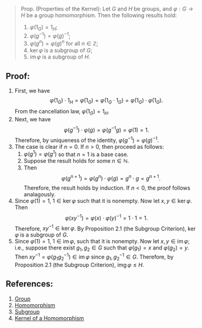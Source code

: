 > Prop. (Properties of the Kernel): Let $G$ and $H$ be groups, and $\varphi: G \to H$ be a group homomorphism. Then the following results hold:
> 	1. $\varphi(1_{G}) = 1_{H}$; 
> 	2. $\varphi(g^{-1}) = \varphi(g)^{-1}$; 
> 	3. $\varphi(g^{n}) = \varphi(g)^{n}$ for all $n \in \mathbb{Z}$;
> 	4. $\ker{\varphi}$ is a subgroup of $G$; 
> 	5. $\operatorname{im}{\varphi}$ is a subgroup of $H$. 

## Proof:
1. First, we have $$\varphi(1_{G}) \cdot 1_{H} = \varphi(1_{G}) = \varphi(1_{G} \cdot 1_{G}) = \varphi(1_{G}) \cdot \varphi(1_{G}).$$ From the cancellation law, $\varphi(1_{G}) = 1_{H}$. 
2. Next, we have $$\varphi(g^{-1}) \cdot \varphi(g) = \varphi(g^{-1}g) = \varphi(1) = 1.$$ Therefore, by uniqueness of the identity, $\varphi(g^{-1}) = \varphi(g)^{-1}$. 
3. The case is clear if $n = 0$. If $n > 0$, then proceed as follows:
	1. $\varphi(g^{1}) = \varphi(g^{1})$ so that $n = 1$ is a base case. 
	2. Suppose the result holds for some $n \in \mathbb{N}$. 
	3. Then $$\varphi(g^{n + 1}) = \varphi(g^{n}) \cdot \varphi(g) = g^{n} \cdot g = g^{n + 1}.$$ Therefore, the result holds by induction. 
	If $n < 0$, the proof follows analagously. 
4. Since $\varphi(1) = 1$, $1 \in \ker{\varphi}$ such that it is nonempty. Now let $x, y \in \ker{\varphi}$. Then $$\varphi(xy^{-1}) = \varphi(x) \cdot \varphi(y)^{-1} = 1 \cdot 1 = 1.$$ Therefore, $xy^{-1} \in \ker{\varphi}$. By Proposition 2.1 (the Subgroup Criterion), $\ker{\varphi}$ is a subgroup of $G$. 
5. Since $\varphi(1) = 1$, $1 \in \operatorname{im}{\varphi}$, such that it is nonempty. Now let $x, y \in \operatorname{im}{\varphi}$; i.e., suppose there exist $g_{1}, g_{2} \in G$ such that $\varphi(g_{1}) = x$ and $\varphi(g_{2}) = y$. Then $xy^{-1} = \varphi(g_{1}g_{2}^{-1}) \in \operatorname{im}{\varphi}$ since $g_{1}, g_{2}^{-1} \in G$. Therefore, by Proposition 2.1 (the Subgroup Criterion), $\operatorname{img}{\varphi} \leq H$. 

## References: 
1. [Group](../Introduction%20to%20/Groups/Group.md)
2. [Homomorphism](../Introduction%to%20Groups/Homomorphism.md)
3. [Subgroup](../Sugroups/Subgroup.md)
4. [Kernel of a Homomorphism](Kernel%20of%20a%20Homomorphism.md)